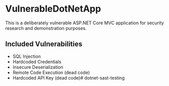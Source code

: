 # VulnerableDotNetApp

This is a deliberately vulnerable ASP.NET Core MVC application for security research and demonstration purposes.

## Included Vulnerabilities

- SQL Injection
- Hardcoded Credentials
- Insecure Deserialization
- Remote Code Execution (dead code)
- Hardcoded API Key (dead code)# dotnet-sast-testing
